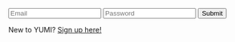 <html>
  <head>
    <title>Login</title>
  </head>

  <body>
    <div>
        <input type="text" id="email" name="email" placeholder="Email" required>
        <input type="password" id="password" name="password" placeholder="Password" required>
        <button type="submit" onclick="loginForm()">Submit</button>
    </div>
    <p>New to YUMI?  <a href="{{site.baseurl}}/signup">Sign up here!</a></p>
  </body>

  <script>
      function loginForm() {
          let email = document.getElementById("email").value;
          let password = document.getElementById("password").value;
          var data = JSON.stringify({
            "email": email,
            "password": password
          });

          var xhr = new XMLHttpRequest();
          xhr.withCredentials = true;

          xhr.addEventListener("readystatechange", function() {
            if(this.readyState === 4) {
              console.log(this.responseText);
            }
          });

          xhr.open("POST", "https://csatri1.tk/authenticate");
          xhr.setRequestHeader("Content-Type", "application/json");

          xhr.send(data);
        }
  </script>
</html>